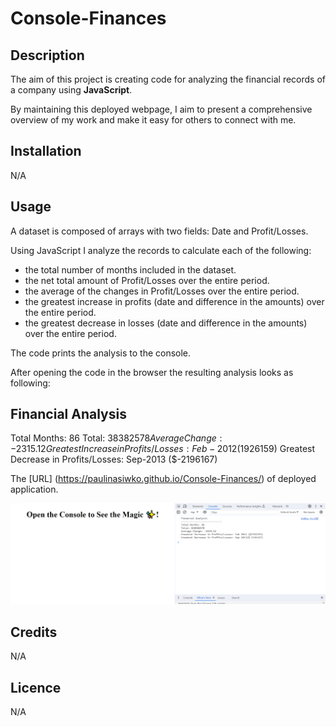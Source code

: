 # Console-Finances

## Description
The aim of this project is creating code for analyzing the financial records of a company using **JavaScript**. 

By maintaining this deployed webpage, I aim to present a comprehensive overview of my work and make it easy for others to connect with me.

## Installation
N/A

## Usage
A dataset is composed of arrays with two fields: Date and Profit/Losses.

Using JavaScript I analyze the records to calculate each of the following:

- the total number of months included in the dataset.
- the net total amount of Profit/Losses over the entire period.
- the average of the changes in Profit/Losses over the entire period.
- the greatest increase in profits (date and difference in the amounts) over the entire period.
- the greatest decrease in losses (date and difference in the amounts) over the entire period.

The code prints the analysis to the console.

After opening the code in the browser the resulting analysis looks as following:

Financial Analysis
----------------------------
Total Months: 86
Total: $38382578
Average Change: -2315.12
Greatest Increase in Profits/Losses: Feb-2012 ($1926159)
Greatest Decrease in Profits/Losses: Sep-2013 ($-2196167)


The [URL] (https://paulinasiwko.github.io/Console-Finances/) of deployed application.

![A screenshot of the deployed application](./img/screenshot.PNG)

## Credits
N/A

## Licence 
N/A